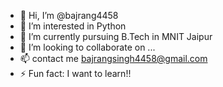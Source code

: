 - 👋 Hi, I’m @bajrang4458
- 👀 I’m interested in Python
- 🌱 I’m currently pursuing B.Tech in MNIT Jaipur
- 💞️ I’m looking to collaborate on ...
- 📫 contact me bajrangsingh4458@gmail.com
- ⚡ Fun fact: I want to learn!!

<!---
bajrang4458/bajrang4458 is a ✨ special ✨ repository because its `README.md` (this file) appears on your GitHub profile.
You can click the Preview link to take a look at your changes.
--->
